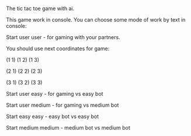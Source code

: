 The tic tac toe game with ai.

This game work in console. You can choose some mode of work by text in console:

Start user user - for gaming with your partners.

You should use next coordinates for game:

(1 1) (1 2) (1 3)

(2 1) (2 2) (2 3)

(3 1) (3 2) (3 3)

Start user easy - for gaming vs easy bot

Start user medium - for gaming vs medium bot

Start easy easy - easy bot vs easy bot

Start medium medium - medium bot vs medium bot

